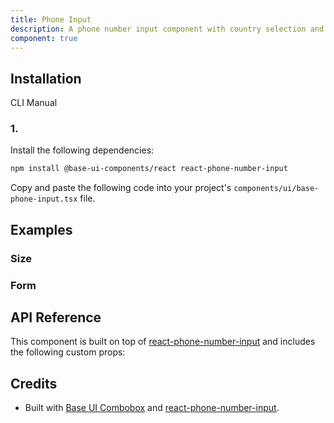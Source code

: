 ```yaml
---
title: Phone Input
description: A phone number input component with country selection and validation. Built on top of Base UI components with react-phone-number-input.
component: true
---
```


## Installation

CLI
Manual

### 1.

Install the following dependencies:

```bash
npm install @base-ui-components/react react-phone-number-input
```

Copy and paste the following code into your project's `components/ui/base-phone-input.tsx` file.

## Examples

### Size

### Form

## API Reference

This component is built on top of [react-phone-number-input](https://gitlab.com/catamphetamine/react-phone-number-input) and includes the following custom props:

## Credits

- Built with [Base UI Combobox](https://base-ui.com/react/components/combobox) and [react-phone-number-input](https://gitlab.com/catamphetamine/react-phone-number-input).
